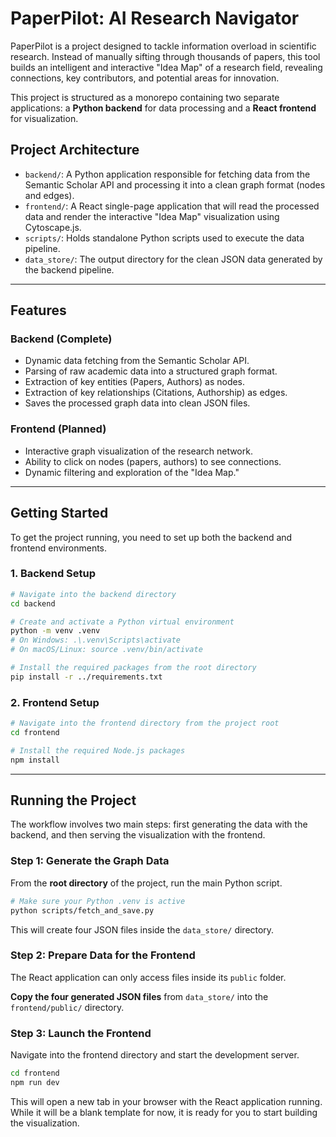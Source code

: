 #  PaperPilot: AI Research Navigator

PaperPilot is a project designed to tackle information overload in scientific research. Instead of manually sifting through thousands of papers, this tool builds an intelligent and interactive "Idea Map" of a research field, revealing connections, key contributors, and potential areas for innovation.

This project is structured as a monorepo containing two separate applications: a **Python backend** for data processing and a **React frontend** for visualization.

## Project Architecture

  * `backend/`: A Python application responsible for fetching data from the Semantic Scholar API and processing it into a clean graph format (nodes and edges).
  * `frontend/`: A React single-page application that will read the processed data and render the interactive "Idea Map" visualization using Cytoscape.js.
  * `scripts/`: Holds standalone Python scripts used to execute the data pipeline.
  * `data_store/`: The output directory for the clean JSON data generated by the backend pipeline.

-----

## Features

### Backend (Complete)

  * Dynamic data fetching from the Semantic Scholar API.
  * Parsing of raw academic data into a structured graph format.
  * Extraction of key entities (Papers, Authors) as nodes.
  * Extraction of key relationships (Citations, Authorship) as edges.
  * Saves the processed graph data into clean JSON files.

### Frontend (Planned)

  * Interactive graph visualization of the research network.
  * Ability to click on nodes (papers, authors) to see connections.
  * Dynamic filtering and exploration of the "Idea Map."

-----

## Getting Started

To get the project running, you need to set up both the backend and frontend environments.

### **1. Backend Setup**

```bash
# Navigate into the backend directory
cd backend

# Create and activate a Python virtual environment
python -m venv .venv
# On Windows: .\.venv\Scripts\activate
# On macOS/Linux: source .venv/bin/activate

# Install the required packages from the root directory
pip install -r ../requirements.txt
```

### **2. Frontend Setup**

```bash
# Navigate into the frontend directory from the project root
cd frontend

# Install the required Node.js packages
npm install
```

-----

## Running the Project

The workflow involves two main steps: first generating the data with the backend, and then serving the visualization with the frontend.

### **Step 1: Generate the Graph Data**

From the **root directory** of the project, run the main Python script.

```bash
# Make sure your Python .venv is active
python scripts/fetch_and_save.py
```

This will create four JSON files inside the `data_store/` directory.

### **Step 2: Prepare Data for the Frontend**

The React application can only access files inside its `public` folder.

**Copy the four generated JSON files** from `data_store/` into the `frontend/public/` directory.

### **Step 3: Launch the Frontend**

Navigate into the frontend directory and start the development server.

```bash
cd frontend
npm run dev
```

This will open a new tab in your browser with the React application running. While it will be a blank template for now, it is ready for you to start building the visualization.